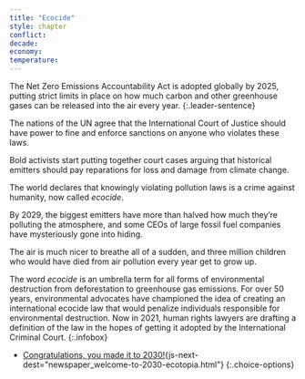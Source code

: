 ```yaml
---
title: "Ecocide"
style: chapter
conflict: 
decade: 
economy: 
temperature: 
---
```


The Net Zero Emissions Accountability Act is adopted globally by 2025, putting strict limits in place on how much carbon and other greenhouse gases can be released into the air every year. 
{:.leader-sentence}

The nations of the UN agree that the International Court of Justice should have power to fine and enforce sanctions on anyone who violates these laws.

Bold activists start putting together court cases arguing that historical emitters should pay reparations for loss and damage from climate change.

The world declares that knowingly violating pollution laws is a crime against humanity, now called *ecocide*.

By 2029, the biggest emitters have more than halved how much they’re polluting the atmosphere, and some CEOs of large fossil fuel companies have mysteriously gone into hiding.

The air is much nicer to breathe all of a sudden, and three million children who would have died from air pollution every year get to grow up.

The word *ecocide* is an umbrella term for all forms of environmental destruction from deforestation to greenhouse gas emissions. For over 50 years, environmental advocates have championed the idea of creating an international ecocide law that would penalize individuals responsible for environmental destruction. Now in 2021, human rights lawyers are drafting a definition of the law in the hopes of getting it adopted by the International Criminal Court.
{:.infobox}

- [Congratulations, you made it to 2030!](part-page_2030.html){js-next-dest="newspaper_welcome-to-2030-ecotopia.html"}
{:.choice-options}
